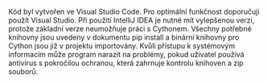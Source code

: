 Kód byl vytvořen ve Visual Studio Code. Pro optimální funkčnost doporučuji použít Visual Studio. Při použití IntelliJ IDEA je nutné mít vylepšenou verzi, protože základní verze neumožňuje práci s Cythonem.
Všechny potřebné knihovny jsou uvedeny v dokumentu pip install a binární knihovny pro Cython jsou již v projektu importovány.
Kvůli přístupu k systémovým informacím může program narazit na problémy, pokud uživatel používá antivirus s pokročilou ochranou, která zahrnuje kontrolu knihoven a zip souborů.

